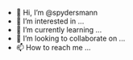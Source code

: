 - 👋 Hi, I’m @spydersmann
- 👀 I’m interested in ...
- 🌱 I’m currently learning ...
- 💞️ I’m looking to collaborate on ...
- 📫 How to reach me ...

<!---
spydersmann/spydersmann is a ✨ special ✨ repository because its `README.md` (this file) appears on your GitHub profile.
You can click the Preview link to take a look at your changes.
--->
